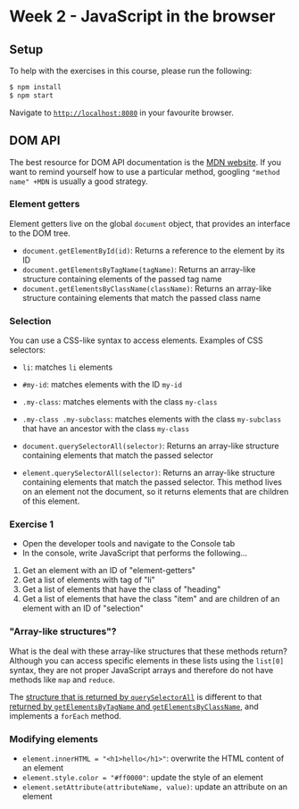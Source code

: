 # Week 2 - JavaScript in the browser

## Setup

To help with the exercises in this course, please run the following:

```bash
$ npm install
$ npm start
```

Navigate to [`http://localhost:8080`](http://localhost:8080) in your favourite browser.

## DOM API

The best resource for DOM API documentation is the [MDN 
website](https://developer.mozilla.org/en-US/docs/Web/API/Document_Object_Model). If you want to remind yourself how to 
use a particular method, googling `"method name" +MDN` is usually a good strategy.

### Element getters

Element getters live on the global `document` object, that provides an interface to the
DOM tree.

- `document.getElementById(id)`: Returns a reference to the element by its ID
- `document.getElementsByTagName(tagName)`: Returns an array-like structure containing elements of the passed tag name
- `document.getElementsByClassName(className)`: Returns an array-like structure containing elements that match the
passed class name 

### Selection

You can use a CSS-like syntax to access elements. Examples of CSS selectors:

- `li`: matches `li` elements
- `#my-id`: matches elements with the ID `my-id`
- `.my-class`: matches elements with the class `my-class`
- `.my-class .my-subclass`: matches elements with the class `my-subclass` that have an ancestor with the class 
`my-class`

- `document.querySelectorAll(selector)`: Returns an array-like structure containing elements that match the passed 
selector
- `element.querySelectorAll(selector)`: Returns an array-like structure containing elements that match the passed 
selector. This method lives on an element not the document, so it returns elements that are children of this element.

### Exercise 1

- Open the developer tools and navigate to the Console tab
- In the console, write JavaScript that performs the following...

1) Get an element with an ID of "element-getters"
2) Get a list of elements with tag of "li"
3) Get a list of elements that have the class of "heading"
4) Get a list of elements that have the class "item" and are children of an element with an ID of "selection"

### "Array-like structures"?

What is the deal with these array-like structures that these methods return? Although you can access specific elements
in these lists using the `list[0]` syntax, they are not proper JavaScript arrays and therefore do not have methods like
`map` and `reduce`.

The [structure that is returned by `querySelectorAll`](https://developer.mozilla.org/en-US/docs/Web/API/NodeList) is 
different to that [returned by `getElementsByTagName` and 
`getElementsByClassName`](https://developer.mozilla.org/en-US/docs/Web/API/HTMLCollection), and implements a `forEach` 
method.

### Modifying elements

- `element.innerHTML = "<h1>hello</h1>"`: overwrite the HTML content of an element
- `element.style.color = "#ff0000"`: update the style of an element
- `element.setAttribute(attributeName, value)`: update an attribute on an element

